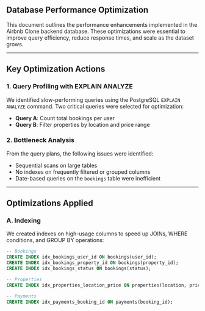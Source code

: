 ## Database Performance Optimization

This document outlines the performance enhancements implemented in the Airbnb Clone backend database. These optimizations were essential to improve query efficiency, reduce response times, and scale as the dataset grows.

---

## Key Optimization Actions

### 1. Query Profiling with EXPLAIN ANALYZE

We identified slow-performing queries using the PostgreSQL `EXPLAIN ANALYZE` command. Two critical queries were selected for optimization:

- **Query A**: Count total bookings per user  
- **Query B**: Filter properties by location and price range

### 2. Bottleneck Analysis

From the query plans, the following issues were identified:

- Sequential scans on large tables
- No indexes on frequently filtered or grouped columns
- Date-based queries on the `bookings` table were inefficient

---

## Optimizations Applied

### A. Indexing

We created indexes on high-usage columns to speed up JOINs, WHERE conditions, and GROUP BY operations:

```sql
-- Bookings
CREATE INDEX idx_bookings_user_id ON bookings(user_id);
CREATE INDEX idx_bookings_property_id ON bookings(property_id);
CREATE INDEX idx_bookings_status ON bookings(status);

-- Properties
CREATE INDEX idx_properties_location_price ON properties(location, price);

-- Payments
CREATE INDEX idx_payments_booking_id ON payments(booking_id);
